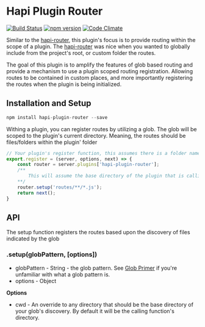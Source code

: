 # Hapi Plugin Router

[![Build Status](https://travis-ci.org/TylerGarlick/hapi-plugin-router.svg)](https://travis-ci.org/TylerGarlick/hapi-plugin-router) [![npm version](https://badge.fury.io/js/hapi-plugin-router.svg)](https://badge.fury.io/js/hapi-plugin-router) [![Code Climate](https://codeclimate.com/github/TylerGarlick/hapi-plugin-router/badges/gpa.svg)](https://codeclimate.com/github/TylerGarlick/hapi-plugin-router)

Similar to the [hapi-router](https://github.com/bsiddiqui/hapi-router), this plugin's focus is to provide routing within the scope of a plugin.  The [hapi-router](https://github.com/bsiddiqui/hapi-router) was nice when you wanted to globally include from the project's root, or custom folder the routes.

The goal of this plugin is to amplify the features of glob based routing and provide a mechanism to use a plugin scoped routing registration.  Allowing routes to be contained in custom places, and more importantly registering the routes when the plugin is being initialized.



## Installation and Setup

```js
npm install hapi-plugin-router --save
```

Withing a plugin, you can register routes by utilizing a glob.  The glob will be scoped to the plugin's current directory.  Meaning, the routes should be files/folders within the plugin' folder

```js
// Your plugin's register function, this assumes there is a folder named routes which contains one or many files.  Each file
export.register = (server, options, next) => {
    const router = server.plugins['hapi-plugin-router'];
    /**
        This will assume the base directory of the plugin that is calling the setup function.  In other words, it knows the current directory this call is in and will by default set it to that directory.
    **/
    router.setup('routes/**/*.js');
    return next();
}
```

## API

The setup function registers the routes based upon the discovery of files indicated by the glob

### .setup(globPattern, [options])

* globPattern - String - the glob pattern.  See [Glob Primer](https://github.com/isaacs/node-glob#glob-primer) if you're unfamiliar with what a glob pattern is.
* options - Object


**Options**

* cwd - An override to any directory that should be the base directory of your glob's discovery.  By default it will be the calling function's directory.  
